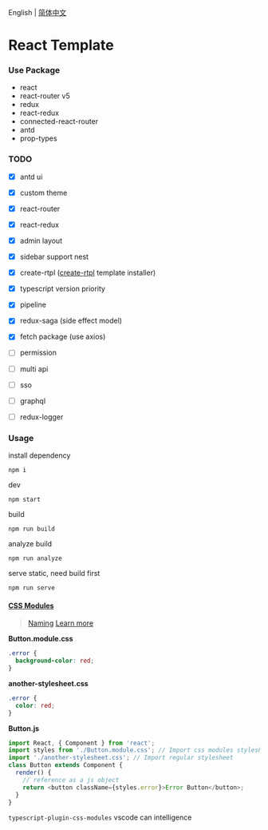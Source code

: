 English | [简体中文](./README.zh-CN.md)

# React Template

### Use Package

- react
- react-router v5
- redux
- react-redux
- connected-react-router
- antd
- prop-types


### TODO
- [x] antd ui
- [x] custom theme
- [x] react-router
- [x] react-redux
- [x] admin layout
- [x] sidebar support nest
- [x] create-rtpl ([create-rtpl](https://github.com/kingzez/create-rtpl) template installer)
- [x] typescript version priority
- [x] pipeline
- [x] redux-saga (side effect model)
- [x] fetch package (use axios)
- [ ] permission
- [ ] multi api
- [ ] sso
- [ ] graphql
- [ ] redux-logger


### Usage

install dependency
```shell
npm i
```

dev
```shell
npm start
```

build
```shell
npm run build
```

analyze build
```shell
npm run analyze
```

serve static, need build first
```shell
npm run serve
```


#### [CSS Modules](https://github.com/css-modules/css-modules)
> [Naming](https://github.com/css-modules/css-modules#naming)
> [Learn more](https://css-tricks.com/css-modules-part-1-need/)

**Button.module.css**

```css
.error {
  background-color: red;
}
```

**another-stylesheet.css**

```css
.error {
  color: red;
}
```

**Button.js**

```js
import React, { Component } from 'react';
import styles from './Button.module.css'; // Import css modules stylesheet as styles
import './another-stylesheet.css'; // Import regular stylesheet
class Button extends Component {
  render() {
    // reference as a js object
    return <button className={styles.error}>Error Button</button>;
  }
}
```

`typescript-plugin-css-modules` vscode can intelligence